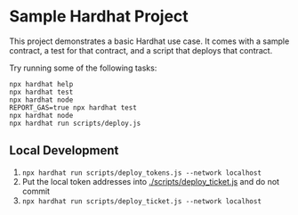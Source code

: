 # Sample Hardhat Project

This project demonstrates a basic Hardhat use case. It comes with a sample contract, a test for that contract, and a script that deploys that contract.

Try running some of the following tasks:

```shell
npx hardhat help
npx hardhat test
npx hardhat node 
REPORT_GAS=true npx hardhat test
npx hardhat node
npx hardhat run scripts/deploy.js
```

## Local Development

1. `npx hardhat run scripts/deploy_tokens.js --network localhost`
2. Put the local token addresses into [./scripts/deploy_ticket.js](./scripts/deploy_ticket.js) and do not commit
3. `npx hardhat run scripts/deploy_ticket.js --network localhost`